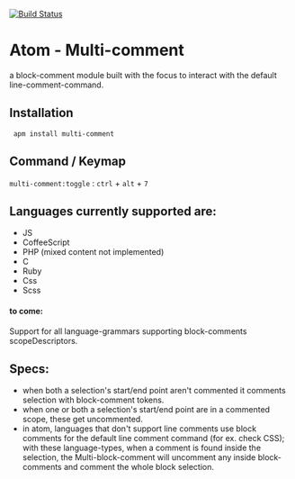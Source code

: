 [![Build Status](https://travis-ci.org/fracalo/atom-multi-comment.svg?branch=master)](https://travis-ci.org/fracalo/atom-multi-comment)

# Atom - Multi-comment

a block-comment module built with the focus to interact with the default line-comment-command.

## Installation
```
 apm install multi-comment
```
## Command / Keymap
  `multi-comment:toggle`  : `ctrl` + `alt` + `7`

## Languages currently supported are:
 - JS
 - CoffeeScript
 - PHP (mixed content not implemented)
 - C
 - Ruby
 - Css
 - Scss

#### to come:
Support for all language-grammars supporting block-comments scopeDescriptors.

## Specs:
 - when both a selection's start/end point aren't commented it comments selection with block-comment tokens.
 - when one or both a selection's start/end point are in a commented scope, these get uncommented.
 - in atom, languages that don't support line comments use block comments for the default line comment command (for ex. check CSS); with these language-types,  when a comment is found inside the selection, the Multi-block-comment will uncomment any inside block-comments and comment the whole block selection.
